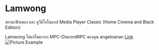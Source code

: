 # Lamwong 
สถานะฟังเพลง และ ดูวีดีโอในแอป Media Player Classic (Home Cinema and Black Edition)

Lamwong ได้แก้ไขมาจาก MPC-DiscordRPC ของคุณ angeloanan [Link](https://github.com/angeloanan/MPC-DiscordRPC)
![Picture Example](https://i.imgur.com/ADNnAcK.png)

